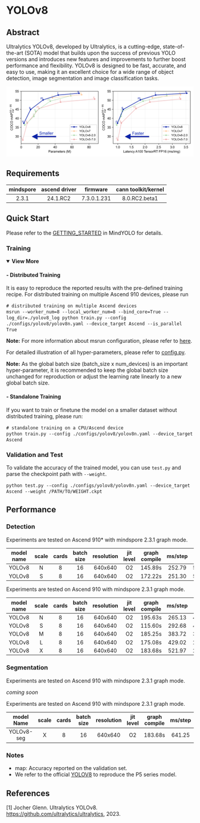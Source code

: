 # YOLOv8

## Abstract
Ultralytics YOLOv8, developed by Ultralytics, is a cutting-edge, state-of-the-art (SOTA) model that builds upon the success of previous YOLO versions and introduces new features and improvements to further boost performance and flexibility. YOLOv8 is designed to be fast, accurate, and easy to use, making it an excellent choice for a wide range of object detection, image segmentation and image classification tasks.

<div align=center>
<img src="https://raw.githubusercontent.com/zhanghuiyao/pics/main/mindyolomindyolo-yolov8-comparison-plots.png"/>
</div>

## Requirements

| mindspore | ascend driver | firmware     | cann toolkit/kernel |
| :-------: | :-----------: | :----------: |:-------------------:|
| 2.3.1     | 24.1.RC2      | 7.3.0.1.231  |   8.0.RC2.beta1     |

## Quick Start

Please refer to the [GETTING_STARTED](https://github.com/mindspore-lab/mindyolo/blob/master/GETTING_STARTED.md) in MindYOLO for details.

### Training

<details open>
<summary><b>View More</b></summary>

#### - Distributed Training

It is easy to reproduce the reported results with the pre-defined training recipe. For distributed training on multiple Ascend 910 devices, please run
```shell
# distributed training on multiple Ascend devices
msrun --worker_num=8 --local_worker_num=8 --bind_core=True --log_dir=./yolov8_log python train.py --config ./configs/yolov8/yolov8n.yaml --device_target Ascend --is_parallel True
```

**Note:** For more information about msrun configuration, please refer to [here](https://www.mindspore.cn/tutorials/experts/zh-CN/r2.3.1/parallel/msrun_launcher.html).

For detailed illustration of all hyper-parameters, please refer to [config.py](https://github.com/mindspore-lab/mindyolo/blob/master/mindyolo/utils/config.py).

**Note:**  As the global batch size  (batch_size x num_devices) is an important hyper-parameter, it is recommended to keep the global batch size unchanged for reproduction or adjust the learning rate linearly to a new global batch size.

#### - Standalone Training

If you want to train or finetune the model on a smaller dataset without distributed training, please run:

```shell
# standalone training on a CPU/Ascend device
python train.py --config ./configs/yolov8/yolov8n.yaml --device_target Ascend
```

</details>

### Validation and Test

To validate the accuracy of the trained model, you can use `test.py` and parse the checkpoint path with `--weight`.

```
python test.py --config ./configs/yolov8/yolov8n.yaml --device_target Ascend --weight /PATH/TO/WEIGHT.ckpt
```

## Performance


### Detection


Experiments are tested on Ascend 910* with mindspore 2.3.1 graph mode.

|  model name  |  scale  | cards  | batch size | resolution |  jit level  | graph compile | ms/step | img/s  |  map  |          recipe              |                                                       weight                                                       |
|  :--------:  |  :---:  |  :---: |   :---:    |   :---:    |    :---:    |     :---:     |  :---:  |  :---: |:-----:|          :---:               |:------------------------------------------------------------------------------------------------------------------:|
|    YOLOv8    |    N    |    8   |     16     |  640x640   |     O2      |    145.89s    | 252.79  | 506.35 | 37.3% |    [yaml](./yolov8n.yaml)    | [weights](https://download-mindspore.osinfra.cn/toolkits/mindyolo/yolov8/yolov8-n_500e_mAP372-0e737186-910v2.ckpt) |
|    YOLOv8    |    S    |    8   |     16     |  640x640   |     O2      |    172.22s    | 251.30  | 509.35 | 44.7% |    [yaml](./yolov8s.yaml)    | [weights](https://download-mindspore.osinfra.cn/toolkits/mindyolo/yolov8/yolov8-s_500e_mAP446-fae4983f-910v2.ckpt) |


Experiments are tested on Ascend 910 with mindspore 2.3.1 graph mode.

|  model name  |  scale  | cards  | batch size | resolution |  jit level  | graph compile | ms/step | img/s |  map  |            recipe            |                                                weight                                                |
|  :--------:  |  :---:  |  :---: |   :---:    |   :---:    |    :---:    |     :---:     |  :---: | :---:  |:-----:|            :---:             |:----------------------------------------------------------------------------------------------------:|
|    YOLOv8    |    N    |    8   |     16     |  640x640   |     O2      |    195.63s    | 265.13 | 482.78 | 37.2% |    [yaml](./yolov8n.yaml)    | [weights](https://download.mindspore.cn/toolkits/mindyolo/yolov8/yolov8-n_500e_mAP372-cc07f5bd.ckpt) |
|    YOLOv8    |    S    |    8   |     16     |  640x640   |     O2      |    115.60s    | 292.68 | 437.34 | 44.6% |    [yaml](./yolov8s.yaml)    | [weights](https://download.mindspore.cn/toolkits/mindyolo/yolov8/yolov8-s_500e_mAP446-3086f0c9.ckpt) |
|    YOLOv8    |    M    |    8   |     16     |  640x640   |     O2      |    185.25s    | 383.72 | 333.58 | 50.5% |    [yaml](./yolov8m.yaml)    | [weights](https://download.mindspore.cn/toolkits/mindyolo/yolov8/yolov8-m_500e_mAP505-8ff7a728.ckpt) |
|    YOLOv8    |    L    |    8   |     16     |  640x640   |     O2      |    175.08s    | 429.02 | 298.35 | 52.8% |    [yaml](./yolov8l.yaml)    | [weights](https://download.mindspore.cn/toolkits/mindyolo/yolov8/yolov8-l_500e_mAP528-6e96d6bb.ckpt) |
|    YOLOv8    |    X    |    8   |     16     |  640x640   |     O2      |    183.68s    | 521.97 | 245.22 | 53.7% |    [yaml](./yolov8x.yaml)    | [weights](https://download.mindspore.cn/toolkits/mindyolo/yolov8/yolov8-x_500e_mAP537-b958e1c7.ckpt) |




### Segmentation


Experiments are tested on Ascend 910 with mindspore 2.3.1 graph mode.

*coming soon*

Experiments are tested on Ascend 910 with mindspore 2.3.1 graph mode.

|  model Name  |  scale  | cards  | batch size | resolution |  jit level  | graph compile | ms/step | img/s  |  map  | mask map |              recipe                  |                                                     weight                                                     |
|  :--------:  |  :---:  |  :---: |   :---:    |   :---:    |    :---:    |     :---:     |  :---:  |  :---: |:-----:|:--------:|              :---:                   |:--------------------------------------------------------------------------------------------------------------:|
|  YOLOv8-seg  |    X    |    8   |     16     |  640x640   |     O2      |    183.68s    | 641.25  | 199.61 | 52.5% |  42.9%   |    [yaml](./seg/yolov8x-seg.yaml)    | [weights](https://download.mindspore.cn/toolkits/mindyolo/yolov8/yolov8-x-seg_300e_mAP_mask_429-b4920557.ckpt) |

### Notes

- map: Accuracy reported on the validation set.
- We refer to the official [YOLOV8](https://github.com/ultralytics/ultralytics) to reproduce the P5 series model.

## References

<!--- Guideline: Citation format should follow GB/T 7714. -->
[1] Jocher Glenn. Ultralytics YOLOv8. https://github.com/ultralytics/ultralytics, 2023.
